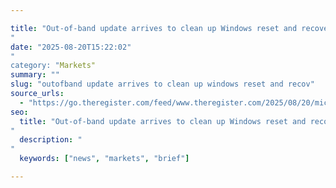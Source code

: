 ```yaml
---

title: "Out-of-band update arrives to clean up Windows reset and recovery mess'"
date: "2025-08-20T15:22:02""
category: "Markets"
summary: ""
slug: "outofband update arrives to clean up windows reset and recov"
source_urls:
  - "https://go.theregister.com/feed/www.theregister.com/2025/08/20/microsoft_oob_reset_patch/"
seo:
  title: "Out-of-band update arrives to clean up Windows reset and recovery mess | Hash n Hedge'"
  description: ""
  keywords: ["news", "markets", "brief"]

---
```


